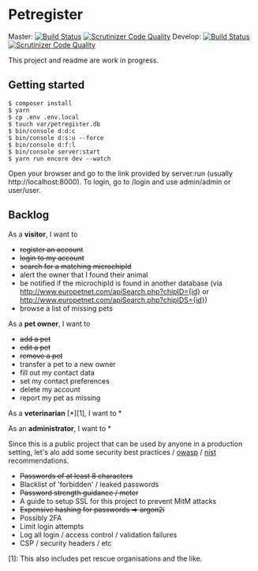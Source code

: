 # Petregister
Master: [![Build Status](https://travis-ci.org/MitchelAnthony/petregister.svg?branch=master)](https://travis-ci.org/MitchelAnthony/petregister) [![Scrutinizer Code Quality](https://scrutinizer-ci.com/g/MitchelAnthony/petregister/badges/quality-score.png?b=master)](https://scrutinizer-ci.com/g/MitchelAnthony/petregister/?branch=master)
Develop: [![Build Status](https://travis-ci.org/MitchelAnthony/petregister.svg?branch=develop)](https://travis-ci.org/MitchelAnthony/petregister) [![Scrutinizer Code Quality](https://scrutinizer-ci.com/g/MitchelAnthony/petregister/badges/quality-score.png?b=develop)](https://scrutinizer-ci.com/g/MitchelAnthony/petregister/?branch=develop)

This project and readme are work in progress.

## Getting started

```
$ composer install
$ yarn
$ cp .env .env.local
$ touch var/petregister.db
$ bin/console d:d:c
$ bin/console d:s:u --force
$ bin/console d:f:l
$ bin/console server:start
$ yarn run encore dev --watch
```
Open your browser and go to the link provided by server:run (usually http://localhost:8000). To login, go to /login and use admin/admin or user/user.

## Backlog

As a __visitor__, I want to
* ~~register an account~~
* ~~login to my account~~
* ~~search for a matching microchipId~~
* alert the owner that I found their animal
* be notified if the microchipId is found in another database (via http://www.europetnet.com/apiSearch.php?chipID={id} or http://www.europetnet.com/apiSearch.php?chipIDS={id})
* browse a list of missing pets

As a __pet owner__, I want to
* ~~add a pet~~
* ~~edit a pet~~
* ~~remove a pet~~
* transfer a pet to a new owner
* fill out my contact data
* set my contact preferences
* delete my account
* report my pet as missing

As a __veterinarian__ [*][1], I want to
*

As an __administrator__, I want to
*

Since this is a public project that can be used by anyone in a production setting, let's alo add some security best practices / [owasp](https://www.owasp.org/images/7/72/OWASP_Top_10-2017_%28en%29.pdf.pdf) / [nist](https://pages.nist.gov/800-63-3/sp800-63b.html#memsecret) recommendations.
* ~~Passwords of at least 8 characters~~
* Blacklist of 'forbidden' / leaked passwords
* ~~Password strength guidance / meter~~
* A guide to setup SSL for this project to prevent MitM attacks
* ~~Expensive hashing for passwords => argon2i~~
* Possibly 2FA
* Limit login attempts
* Log all login / access control / validation failures
* CSP / security headers / etc

[1]: This also includes pet rescue organisations and the like.